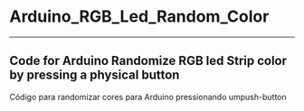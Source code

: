 # Arduino_RGB_Led_Random_Color
-------------------------------------------------------------------------
Code for Arduino Randomize RGB led Strip color by pressing a physical button
-------------------------------------------------------------------------
Código para randomizar cores para Arduino pressionando umpush-button
